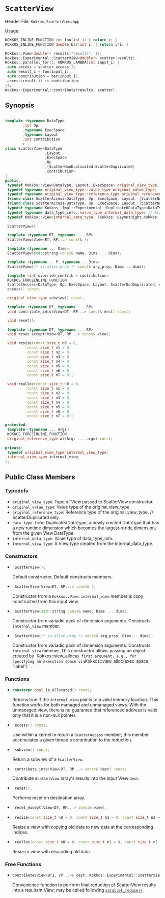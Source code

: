 # `ScatterView`

Header File: `Kokkos_ScatterView.hpp`

Usage: 
```c++
KOKKOS_INLINE_FUNCTION int foo(int i) { return i; }
KOKKOS_INLINE_FUNCTION double bar(int i) { return i*i; }

Kokkos::View<double*> results("results", 1);
Kokkos::Experimental::ScatterView<double*> scatter(results);
Kokkos::parallel_for(1, KOKKOS_LAMBDA(int input_i) {
 auto access = scatter.access();
 auto result_i = foo(input_i);
 auto contribution = bar(input_i);
 access(result_i) += contribution;
});
Kokkos::Experimental::contribute(results, scatter);
```


## Synopsis 
```c++

template <typename DataType
        ,int Op
        ,typename ExecSpace
        ,typename Layout
        ,int contribution
        >
class ScatterView<DataType
                  ,Layout
                  ,ExecSpace
                  ,Op
                  ,{ScatterNonDuplicated,ScatterDuplicated}
                  ,contribution>
{
public:
 typedef Kokkos::View<DataType, Layout, ExecSpace> original_view_type;
 typedef typename original_view_type::value_type original_value_type;
 typedef typename original_view_type::reference_type original_reference_type;
 friend class ScatterAccess<DataType, Op, ExecSpace, Layout, {ScatterNonDuplicated,ScatterDuplicated}, contribution, ScatterNonAtomic>;
 friend class ScatterAccess<DataType, Op, ExecSpace, Layout, {ScatterNonDuplicated,ScatterDuplicated}, contribution, ScatterAtomic>;
 typedef typename Kokkos::Impl::Experimental::DuplicatedDataType<DataType, {Kokkos::LayoutRight,Kokkos::LayoutLeft}> data_type_info; // ScatterDuplicated only
 typedef typename data_type_info::value_type internal_data_type; // ScatterDuplicated only
 typedef Kokkos::View<internal_data_type, {Kokkos::LayoutRight,Kokkos::LayoutLeft}, ExecSpace> internal_view_type; // ScatterDuplicated only
 
 ScatterView();

 template <typename RT, typename ... RP>
 ScatterView(View<RT, RP...> const& );

 template <typename ... Dims>
 ScatterView(std::string const& name, Dims ... dims);

 template <typename... P, typename... Dims>
 ScatterView(/* is-alloc-prop */ const& arg_prop, Dims... dims);

 template <int override_contrib = contribution>
 KOKKOS_FORCEINLINE_FUNCTION
 ScatterAccess<DataType, Op, ExecSpace, Layout, ScatterNonDuplicated, contribution, override_contrib>
 access() const;

 original_view_type subview() const;

 template <typename DT, typename ... RP>
 void contribute_into(View<DT, RP...> const& dest) const;

 void reset();
 
 template <typename DT, typename ... RP>
 void reset_except(View<DT, RP...> const& view);

 void resize(const size_t n0 = 0,
          const size_t n1 = 0,
          const size_t n2 = 0,
          const size_t n3 = 0,
          const size_t n4 = 0,
          const size_t n5 = 0,
          const size_t n6 = 0,
          const size_t n7 = 0);

 void realloc(const size_t n0 = 0,
          const size_t n1 = 0,
          const size_t n2 = 0,
          const size_t n3 = 0,
          const size_t n4 = 0,
          const size_t n5 = 0,
          const size_t n6 = 0,
          const size_t n7 = 0);

protected:
 template <typename ... Args>
 KOKKOS_FORCEINLINE_FUNCTION
 original_reference_type at(Args ... args) const;
 
private:
 typedef original_view_type internal_view_type;
 internal_view_type internal_view;
};
```

## Public Class Members

### Typedefs
* `original_view_type`: Type of View passed to ScatterView constructor.
* `original_value_type`: Value type of the original_view_type.
* `original_reference_type`: Reference type of the original_view_type.
// ScatterDuplicated only
* `data_type_info`: DuplicatedDataType, a newly created DataType that has a new runtime dimension which becomes the largest-stride dimension, from the given View DataType.
* `internal_data_type`: Value type of data_type_info.
* `internal_view_type`: A View type created from the internal_data_type.

### Constructors

 * ```c++
    ScatterView();
   ```
   Default constructor. Default constructs members.

 * ```c++
    ScatterView(View<RT, RP...> const& );
   ```
   Constructor from a `Kokkos::View`. `internal_view` member is copy constructed from this input view.

 * ```c++
    ScatterView(std::string const& name, Dims ... dims);
   ```
   Constructor from variadic pack of dimension arguments. Constructs `internal_view` member.

 * ```c++
    ScatterView(/* is-alloc-prop */ const& arg_prop, Dims... dims);
   ```
   Constructor from variadic pack of dimension arguments. Constructs `internal_view` member.
   This constructor allows passing an object created by `Kokkos::view_alloc`` as first argument, e.g., for specifying an execution space via
   ``Kokkos::view_alloc(exec_space, "label")``.

### Functions
  * ```c++
    constexpr bool is_allocated() const;
    ```
    Returns true if the `internal_view` points to a valid memory location.  This function works for both managed and unmanaged views. With the unmanaged view, there is no guarantee that referenced address is valid, only that it is a non-null pointer.

 * ```c++
    access() const;
   ```
   Use within a kernel to return a `ScatterAccess` member; this member accumulates a given thread's contribution to the reduction.

 * ```c++
    subview() const;
   ```
   Return a subview of a `ScatterView`.

 * ```c++
    contribute_into(View<DT, RP...> const& dest) const;
   ```
   Contribute `ScatterView` array's results into the input View `dest`.

 * ```c++
    reset();
   ```
   Performs reset on destination array.

 * ```c++
    reset_except(View<DT, RP...> const& view);
   ```

 * ```c++
    resize(const size_t n0 = 0, const size_t n1 = 0, const size_t n2 = 0, const size_t n3 = 0, const size_t n4 = 0, const size_t n5 = 0, const size_t n6 = 0, const size_t n7 = 0);
   ```
   Resize a view with copying old data to new data at the corresponding indices.

 * ```c++
    realloc(const size_t n0 = 0, const size_t n1 = 0, const size_t n2 = 0, const size_t n3 = 0, const size_t n4 = 0, const size_t n5 = 0, const size_t n6 = 0, const size_t n7 = 0);
   ```
   Resize a view with discarding old data.

### Free Functions
 * ```c++
   contribute(View<DT1, VP...>& dest, Kokkos::Experimental::ScatterView<DT2, LY, ES, OP, CT, DP> const& src)
   ```
   Convenience function to perform final reduction of ScatterView results into a resultant View; may be called following [`parallel_reduce()`](../core/parallel-dispatch/parallel_reduce).
